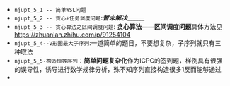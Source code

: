 - `njupt_5_1 -- 简单WSL问题`
- `njupt_5_2 -- 贪心+任务调度问题`:_____________________暂未解决___________________________
- `njupt_5_3 -- 贪心算法之区间调度问题`: **贪心算法——区间调度问题**具体方法见 https://zhuanlan.zhihu.com/p/91254104
- `njupt_5_4--V形图最大子序列`:一道简单的题目，不要想复杂，子序列就只有三种取法
- `njupt_5_5-构造恒等序列`：**简单问题复杂化**作为ICPC的签到题，样例具有很强的误导性，诱导进行数学规律分析，殊不知序列直接构造很多1反而能够通过
- 